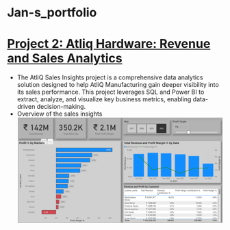 # Jan-s_portfolio
# [Project 2: Atliq Hardware: Revenue and Sales Analytics](https://github.com/jan-codex/Revenue-Insights-using-Power-BI-and-SQL)
* The AtliQ Sales Insights project is a comprehensive data analytics solution designed to help AtliQ Manufacturing gain deeper visibility into its sales performance. This project leverages SQL and Power BI to extract, analyze, and visualize key business metrics, enabling data-driven decision-making.
* Overview of the sales insights ![](https://github.com/jan-codex/Jan-s_portfolio/blob/main/images/Screenshot%202025-02-18%20135624.png)
